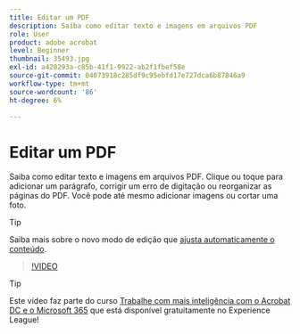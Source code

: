 ```yaml
---
title: Editar um PDF
description: Saiba como editar texto e imagens em arquivos PDF
role: User
product: adobe acrobat
level: Beginner
thumbnail: 35493.jpg
exl-id: a420293a-c85b-41f1-9922-ab2f1fbef58e
source-git-commit: 04073918c285df9c95ebfd17e727dca6b87846a9
workflow-type: tm+mt
source-wordcount: '86'
ht-degree: 6%

---
```


# Editar um PDF

Saiba como editar texto e imagens em arquivos PDF. Clique ou toque para adicionar um parágrafo, corrigir um erro de digitação ou reorganizar as páginas do PDF. Você pode até mesmo adicionar imagens ou cortar uma foto.

>[!TIP]
>
>Saiba mais sobre o novo modo de edição que [ajusta automaticamente o conteúdo](auto-adjust-layout.md).

>[!VIDEO](https://video.tv.adobe.com/v/35493?hidetitle=true)

>[!TIP]
>
>Este vídeo faz parte do curso [Trabalhe com mais inteligência com o Acrobat DC e o Microsoft 365](https://experienceleague.adobe.com/?recommended=Acrobat-U-1-2021.microsoft365) que está disponível gratuitamente no Experience League!
